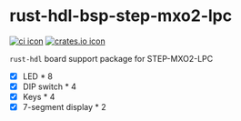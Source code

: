 # rust-hdl-bsp-step-mxo2-lpc

[![ci icon][]][ci link] [![crates.io icon][]][crates.io link]

`rust-hdl` board support package for STEP-MXO2-LPC

- [x] LED * 8
- [x] DIP switch * 4
- [x] Keys * 4
- [x] 7-segment display * 2

[crates.io link]: https://crates.io/crates/rust-hdl-bsp-step-mxo2-lpc
[crates.io icon]: https://img.shields.io/crates/v/rust-hdl-bsp-step-mxo2-lpc.svg?style=flat-square
[ci link]: https://github.com/y5c4l3/rust-hdl-bsp-step-mxo2-lpc
[ci icon]: https://img.shields.io/github/actions/workflow/status/y5c4l3/rust-hdl-bsp-step-mxo2-lpc/rust.yml?branch=main&style=flat-square